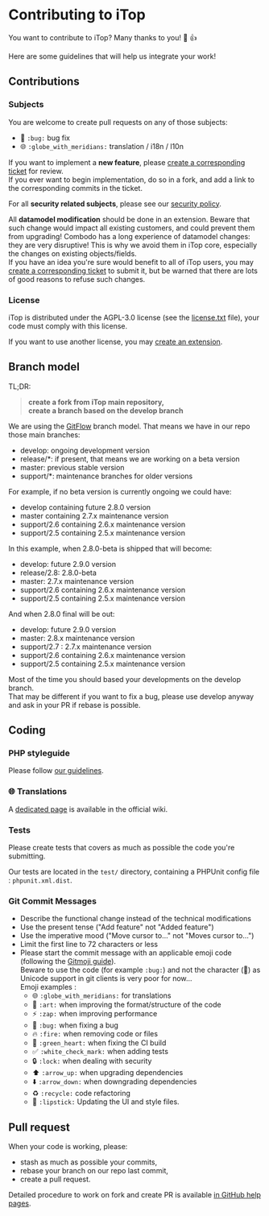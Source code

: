 # Contributing to iTop

You want to contribute to iTop? Many thanks to you! 🎉 👍

Here are some guidelines that will help us integrate your work!


## Contributions

### Subjects
You are welcome to create pull requests on any of those subjects:

* 🐛 `:bug:` bug fix
* 🌐 `:globe_with_meridians:` translation / i18n / l10n

If you want to implement a **new feature**, please [create a corresponding ticket](https://sourceforge.net/p/itop/tickets/new/) for review.   
If you ever want to begin implementation, do so in a fork, and add a link to the corresponding commits in the ticket.

For all **security related subjects**, please see our [security policy](SECURITY.md).

All **datamodel modification** should be done in an extension. Beware that such change would 
impact all existing customers, and could prevent them from 
upgrading!
Combodo has a long experience of datamodel changes: they are very disruptive! 
This is why we avoid them in iTop core, especially the changes on existing objects/fields.   
If you have an idea you're sure would benefit to all of iTop users, you may 
[create a corresponding ticket](https://sourceforge.net/p/itop/tickets/new/) to submit it, but be warned that there are lots of good 
reasons to refuse such changes.

### License
iTop is distributed under the AGPL-3.0 license (see the [license.txt] file),
your code must comply with this license.

If you want to use another license, you may [create an extension][wiki new ext].

[license.txt]: https://github.com/Combodo/iTop/blob/develop/license.txt
[wiki new ext]: https://www.itophub.io/wiki/page?id=latest%3Acustomization%3Astart#by_writing_your_own_extension


## Branch model

TL;DR:
> **create a fork from iTop main repository,  
> create a branch based on the develop branch**

We are using the [GitFlow](https://nvie.com/posts/a-successful-git-branching-model/) branch model. That means we have in our repo those
main branches:

- develop: ongoing development version
- release/\*: if present, that means we are working on a beta version
- master: previous stable version
- support/\*: maintenance branches for older versions

For example, if no beta version is currently ongoing we could have:

- develop containing future 2.8.0 version
- master containing 2.7.x maintenance version
- support/2.6 containing 2.6.x maintenance version
- support/2.5 containing 2.5.x maintenance version

In this example, when 2.8.0-beta is shipped that will become:

- develop: future 2.9.0 version
- release/2.8: 2.8.0-beta
- master: 2.7.x maintenance version
- support/2.6 containing 2.6.x maintenance version
- support/2.5 containing 2.5.x maintenance version

And when 2.8.0 final will be out:

- develop: future 2.9.0 version
- master: 2.8.x maintenance version
- support/2.7 : 2.7.x maintenance version
- support/2.6 containing 2.6.x maintenance version
- support/2.5 containing 2.5.x maintenance version

Most of the time you should based your developments on the develop branch.  
That may be different if you want to fix a bug, please use develop anyway and ask in your PR if rebase is possible.


## Coding

### PHP styleguide

Please follow [our guidelines](https://www.itophub.io/wiki/page?id=latest%3Acustomization%3Acoding_standards).

### 🌐 Translations

A [dedicated page](https://www.itophub.io/wiki/page?id=latest%3Acustomization%3Atranslation) is available in the official wiki.

### Tests

Please create tests that covers as much as possible the code you're submitting.

Our tests are located in the `test/` directory, containing a PHPUnit config file : `phpunit.xml.dist`.

### Git Commit Messages

* Describe the functional change instead of the technical modifications
* Use the present tense ("Add feature" not "Added feature")
* Use the imperative mood ("Move cursor to..." not "Moves cursor to...")
* Limit the first line to 72 characters or less
* Please start the commit message with an applicable emoji code (following the [Gitmoji guide](https://gitmoji.carloscuesta.me/)).  
 Beware to use the code (for example `:bug:`) and not the character (🐛) as Unicode support in git clients is very poor for now...  
 Emoji examples :
    * 🌐 `:globe_with_meridians:` for translations
    * 🎨 `:art:` when improving the format/structure of the code
    * ⚡️ `:zap:` when improving performance
    * 🐛 `:bug:` when fixing a bug
    * 🔥 `:fire:` when removing code or files
    * 💚 `:green_heart:` when fixing the CI build
    * ✅ `:white_check_mark:` when adding tests
    * 🔒 `:lock:` when dealing with security
    * ⬆️ `:arrow_up:` when upgrading dependencies
    * ⬇️ `:arrow_down:` when downgrading dependencies
    * ♻️ `:recycle:` code refactoring
    * 💄 `:lipstick:` Updating the UI and style files.  
  

## Pull request

When your code is working, please:

* stash as much as possible your commits,
* rebase your branch on our repo last commit,
* create a pull request.

Detailed procedure to work on fork and create PR is available [in GitHub help pages](https://help.github.com/articles/creating-a-pull-request-from-a-fork/).
